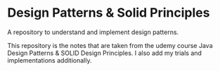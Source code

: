 # Design Patterns & Solid Principles
A repository to understand and implement design patterns.

This repository is the notes that are taken from the udemy course Java Design Patterns & SOLID Design Principles. I also add my trials and implementations additionally.
